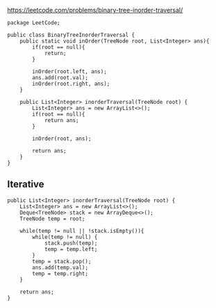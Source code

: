 https://leetcode.com/problems/binary-tree-inorder-traversal/

    package LeetCode;

    public class BinaryTreeInorderTraversal {
        public static void inOrder(TreeNode root, List<Integer> ans){
            if(root == null){
                return;
            }
            
            inOrder(root.left, ans);
            ans.add(root.val);
            inOrder(root.right, ans);
        }
    
        public List<Integer> inorderTraversal(TreeNode root) {
            List<Integer> ans = new ArrayList<>(); 
            if(root == null){
                return ans;
            }
            
            inOrder(root, ans);
            
            return ans;
        }
    }

## Iterative 

    public List<Integer> inorderTraversal(TreeNode root) {
        List<Integer> ans = new ArrayList<>(); 
        Deque<TreeNode> stack = new ArrayDeque<>();
        TreeNode temp = root;
        
        while(temp != null || !stack.isEmpty()){
            while(temp != null) {
                stack.push(temp);
                temp = temp.left;
            }
            temp = stack.pop();
            ans.add(temp.val);
            temp = temp.right;
        }
        
        return ans;
    }